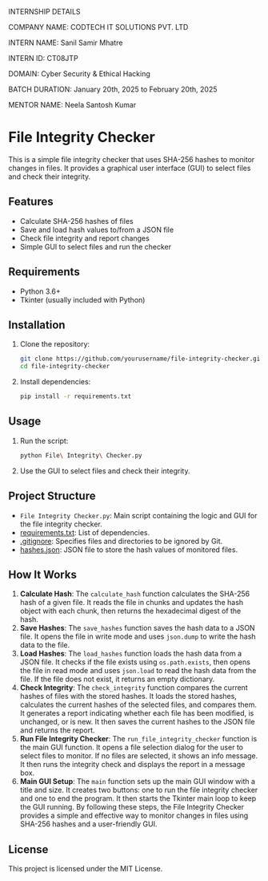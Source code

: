 INTERNSHIP DETAILS

COMPANY NAME: CODTECH IT SOLUTIONS PVT. LTD

INTERN NAME: Sanil Samir Mhatre

INTERN ID: CT08JTP

DOMAIN: Cyber Security & Ethical Hacking

BATCH DURATION: January 20th, 2025 to February 20th, 2025

MENTOR NAME: Neela Santosh Kumar


# File Integrity Checker
This is a simple file integrity checker that uses SHA-256 hashes to monitor changes in files. It provides a graphical user interface (GUI) to select files and check their integrity.

## Features
- Calculate SHA-256 hashes of files
- Save and load hash values to/from a JSON file
- Check file integrity and report changes
- Simple GUI to select files and run the checker

## Requirements
- Python 3.6+
- Tkinter (usually included with Python)

## Installation
1. Clone the repository:
    ```sh
    git clone https://github.com/yourusername/file-integrity-checker.git
    cd file-integrity-checker
    ```
2. Install dependencies:
    ```sh
    pip install -r requirements.txt
    ```

## Usage
1. Run the script:
    ```sh
    python File\ Integrity\ Checker.py
    ```
2. Use the GUI to select files and check their integrity.

## Project Structure
- `File Integrity Checker.py`: Main script containing the logic and GUI for the file integrity checker.
- [requirements.txt](http://_vscodecontentref_/0): List of dependencies.
- [.gitignore](http://_vscodecontentref_/1): Specifies files and directories to be ignored by Git.
- [hashes.json](http://_vscodecontentref_/2): JSON file to store the hash values of monitored files.

## How It Works
1. **Calculate Hash**: The `calculate_hash` function calculates the SHA-256 hash of a given file. It reads the file in chunks and updates the hash object with each chunk, then returns the hexadecimal digest of the hash.
2. **Save Hashes**: The `save_hashes` function saves the hash data to a JSON file. It opens the file in write mode and uses `json.dump` to write the hash data to the file.
3. **Load Hashes**: The `load_hashes` function loads the hash data from a JSON file. It checks if the file exists using `os.path.exists`, then opens the file in read mode and uses `json.load` to read the hash data from the file. If the file does not exist, it returns an empty dictionary.
4. **Check Integrity**: The `check_integrity` function compares the current hashes of files with the stored hashes. It loads the stored hashes, calculates the current hashes of the selected files, and compares them. It generates a report indicating whether each file has been modified, is unchanged, or is new. It then saves the current hashes to the JSON file and returns the report.
5. **Run File Integrity Checker**: The `run_file_integrity_checker` function is the main GUI function. It opens a file selection dialog for the user to select files to monitor. If no files are selected, it shows an info message. It then runs the integrity check and displays the report in a message box.
6. **Main GUI Setup**: The `main` function sets up the main GUI window with a title and size. It creates two buttons: one to run the file integrity checker and one to end the program. It then starts the Tkinter main loop to keep the GUI running.
By following these steps, the File Integrity Checker provides a simple and effective way to monitor changes in files using SHA-256 hashes and a user-friendly GUI.

## License
This project is licensed under the MIT License.
